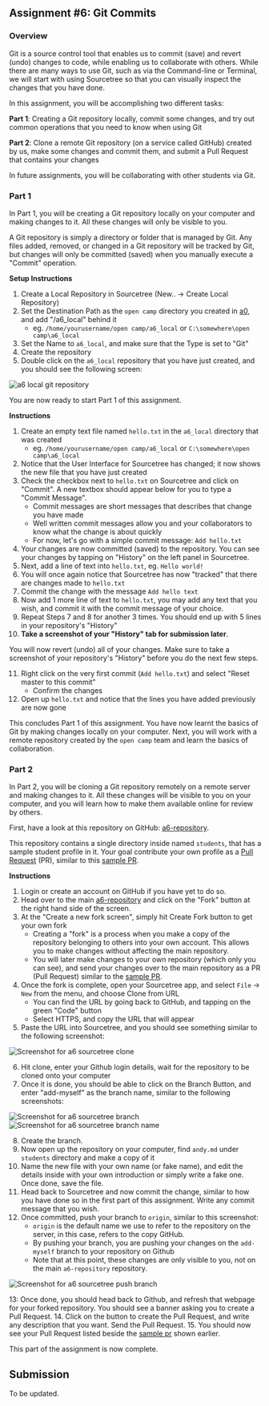 ## Assignment #6: Git Commits

### Overview

Git is a source control tool that enables us to commit (save) and revert (undo)
changes to code, while enabling us to collaborate with others. While there are
many ways to use Git, such as via the Command-line or Terminal, we will start
with using Sourcetree so that you can visually inspect the changes that you have
done.

In this assignment, you will be accomplishing two different tasks: 

**Part 1**: Creating a Git repository locally, commit some
changes, and try out common operations that you need to know when using Git

**Part 2**: Clone a remote Git repository (on a service called GitHub) created
by us, make some changes and commit them, and submit a Pull Request that
contains your changes

In future assignments, you will be collaborating with other students via Git.

### Part 1

In Part 1, you will be creating a Git repository locally on your computer and
making changes to it. All these changes will only be visible to you.

A Git repository is simply a directory or folder that is managed by Git. Any
files added, removed, or changed in a Git repository will be tracked by Git, but
changes will only be committed (saved) when you manually execute a "Commit"
operation.

**Setup Instructions**

1. Create a Local Repository in Sourcetree (New.. -> Create Local Repository)
2. Set the Destination Path as the `open camp` directory you created in [a0](./a0.md), and add "/a6_local" behind it
    - eg. `/home/yourusername/open camp/a6_local` or `C:\somewhere\open camp\a6_local`
3. Set the Name to `a6_local`, and make sure that the Type is set to "Git"
4. Create the repository
5. Double click on the `a6_local` repository that you have just created, and you should see the following screen:

![a6 local git repository](./images/a6_local_1.png)

You are now ready to start Part 1 of this assignment.


**Instructions**

1. Create an empty text file named `hello.txt` in the `a6_local` directory that was created
    - eg. `/home/yourusername/open camp/a6_local` or `C:\somewhere\open camp\a6_local`
2. Notice that the User Interface for Sourcetree has changed; it now shows the
new file that you have just created
3. Check the checkbox next to `hello.txt` on Sourcetree and click on "Commit". A new textbox should appear below for you to type a "Commit Message".
    - Commit messages are short messages that describes that change you have made
    - Well written commit messages allow you and your collaborators to know what the change is about quickly
    - For now, let's go with a simple commit message: `Add hello.txt`
4. Your changes are now committed (saved) to the repository. You can see your changes by tapping on "History" on the left panel in Sourcetree.
5. Next, add a line of text into `hello.txt`, eg. `Hello world!`
6. You will once again notice that Sourcetree has now "tracked" that there are changes made to `hello.txt`
7. Commit the change with the message `Add hello text`
8. Now add 1 more line of text to `hello.txt`, you may add any text that you wish, and commit it with the commit message of your choice.
9. Repeat Steps 7 and 8 for another 3 times. You should end up with 5 lines in your repository's "History"
10. **Take a screenshot of your "History" tab for submission later**.

You will now revert (undo) all of your changes. Make sure to take a screenshot of your repository's "History" before you do the next few steps.

11. Right click on the very first commit (`Add hello.txt`) and select "Reset master to this commit"
    - Confirm the changes
12. Open up `hello.txt` and notice that the lines you have added previously are now gone

This concludes Part 1 of this assignment. You have now learnt the basics of Git
by making changes locally on your computer. Next, you will work with a remote
repository created by the `open camp` team and learn the basics of
collaboration.

### Part 2

In Part 2, you will be cloning a Git repository remotely on a remote server and
making changes to it. All these changes will be visible to you on your computer,
and you will learn how to make them available online for review by others.

First, have a look at this repository on GitHub: [a6-repository][a6-repo].

This repository contains a single directory inside named `students`, that has a
sample student profile in it. Your goal contribute your own profile as a [Pull
Request][pr] (PR), similar to this [sample PR][pr-sample].

**Instructions**

1. Login or create an account on GitHub if you have yet to do so.
2. Head over to the main [a6-repository][a6-repo] and click on the "Fork" button at the right hand side of the screen.
3. At the "Create a new fork screen", simply hit Create Fork button to get your own fork
    - Creating a "fork" is a process when you make a copy of the repository belonging to others into your own account. This allows you to make changes without affecting the main repository.
    - You will later make changes to your own repository (which only you can see), and send your changes over to the main repository as a PR (Pull Request) similar to the [sample PR][pr-sample].
4. Once the fork is complete, open your Sourcetree app, and select `File` -> `New` from the menu, and choose Clone from URL
    - You can find the URL by going back to GitHub, and tapping on the green "Code" button
    - Select HTTPS, and copy the URL that will appear
5. Paste the URL into Sourcetree, and you should see something similar to the following screenshot:

![Screenshot for a6 sourcetree clone](./images/a6_reference_1.png)

6. Hit clone, enter your Github login details, wait for the repository to be cloned onto your computer
7. Once it is done, you should be able to click on the Branch Button, and enter "add-myself" as the branch name, similar to the following screenshots:

![Screenshot for a6 sourcetree branch](./images/a6_reference_2.png)
![Screenshot for a6 sourcetree branch name](./images/a6_reference_3.png)

8. Create the branch.
9. Now open up the repository on your computer, find `andy.md` under `students` directory and make a copy of it
10. Name the new file with your own name (or fake name), and edit the details inside with your own introduction or simply write a fake one. Once done, save the file.
11. Head back to Sourcetree and now commit the change, similar to how you have done so in the first part of this assignment. Write any commit message that you wish.
12. Once committed, push your branch to `origin`, similar to this screenshot:
    - `origin` is the default name we use to refer to the repository on the server, in this case, refers to the copy GitHub.
    - By pushing your branch, you are pushing your changes on the `add-myself` branch to your repository on Github
    - Note that at this point, these changes are only visible to you, not on the main `a6-repository` repository.

![Screenshot for a6 sourcetree push branch](./images/a6_reference_4.png)

13: Once done, you should head back to Github, and refresh that webpage for your forked repository. You should see a banner asking you to create a Pull Request.
14. Click on the button to create the Pull Request, and write any description that you want. Send the Pull Request.
15. You should now see your Pull Request listed beside the [sample pr][pr-sample] shown earlier.

This part of the assignment is now complete.


## Submission

To be updated.

[a6-repo]: https://github.com/OpenCamp-cc/a6-repository
[pr]: https://docs.github.com/en/pull-requests/collaborating-with-pull-requests/proposing-changes-to-your-work-with-pull-requests/about-pull-requests
[pr-sample]: https://github.com/OpenCamp-cc/a6-repository/pull/1